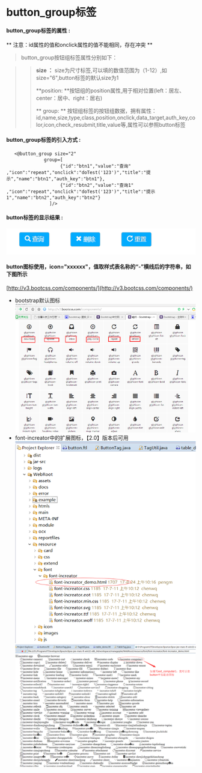 # button_group**标签**

#### button_group**标签的属性 :**
** 注意：id属性的值和onclick属性的值不能相同，存在冲突 **
> button_group按钮组标签属性分别如下：

> > **size ：** size为尺寸标签,可以填的数值范围为（1-12）,如size="6",button标签的默认size为1
>>
> > **position: **按钮组的position属性,用于相对位置\(left：居左、center：居中、right：居右\)
>>
>> ** group: ** 按钮组标签的按钮组数据，拥有属性：id,name,size,type,class,position,onclick,data_target,auth_key,color,icon,check_resubmit,title,value等,属性可以参照button标签




#### button_group标签的引入方式 :

```
   <@button_group size="2"
	          group=[
				    {"id":"btn1","value":"查询" ,"icon":"repeat","onclick":"doTest('123')","title":"提示","name":"btn1","auth_key":"btn1"},
				    {"id":"btn2","value":"查询1" ,"icon":"repeat","onclick":"doTest('123')","title":"提示1","name":"btn2","auth_key":"btn2"}
				]/>
```

#### button标签的显示结果 :

![](/assets/button.png)

#### button图标使用，icon="xxxxxx"，值取样式表名称的“-”横线后的字符串，如下图所示

[http://v3.bootcss.com/components/](http://v3.bootcss.com/components/)
* bootstrap默认图标
![](/assets/icon-font03.png)
* font-increator中的扩展图标，【2.0】版本后可用
![](/assets/button1.png)
![](/assets/button2.png)

